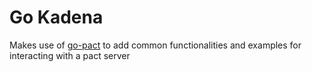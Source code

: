 # Go Kadena

Makes use of [go-pact](https://github.com/jfamousket/go-pact) to add common functionalities and examples for interacting with a pact server
